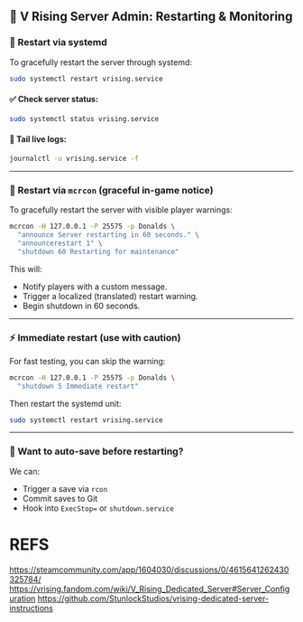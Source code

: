 ## 🧰 V Rising Server Admin: Restarting & Monitoring

### 🔁 Restart via systemd

To gracefully restart the server through systemd:

```bash
sudo systemctl restart vrising.service
```

#### ✅ Check server status:

```bash
sudo systemctl status vrising.service
```

#### 📜 Tail live logs:

```bash
journalctl -u vrising.service -f
```

---

### 📣 Restart via `mcrcon` (graceful in-game notice)

To gracefully restart the server with visible player warnings:

```bash
mcrcon -H 127.0.0.1 -P 25575 -p Donalds \
  "announce Server restarting in 60 seconds." \
  "announcerestart 1" \
  "shutdown 60 Restarting for maintenance"
```

This will:

* Notify players with a custom message.
* Trigger a localized (translated) restart warning.
* Begin shutdown in 60 seconds.

---

### ⚡️ Immediate restart (use with caution)

For fast testing, you can skip the warning:

```bash
mcrcon -H 127.0.0.1 -P 25575 -p Donalds \
  "shutdown 5 Immediate restart"
```

Then restart the systemd unit:

```bash
sudo systemctl restart vrising.service
```

---

### 💾 Want to auto-save before restarting?

We can:

* Trigger a save via `rcon`
* Commit saves to Git
* Hook into `ExecStop=` or `shutdown.service`


# REFS

https://steamcommunity.com/app/1604030/discussions/0/4615641262430325784/
https://vrising.fandom.com/wiki/V_Rising_Dedicated_Server#Server_Configuration
https://github.com/StunlockStudios/vrising-dedicated-server-instructions

